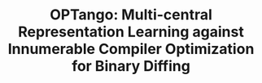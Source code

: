 ---
title: "OPTango: Multi-central Representation Learning against Innumerable Compiler Optimization for Binary Diffing"
collection: publications
category: conferences
# permalink: /publication/2024-06-hive
# excerpt: 'This paper is about fixing template issue #693.'
# date: 2024-02-17
venue: 'ISSRE 2023'
paperurl: 'https://patrickphzhang.github.io/files/optango.pdf'
# slidesurl: 'http://patrickphzhang.github.io/files/hive_slides.pdf'
citation: 'Hongna Geng, Ming Zhong, Peihua Zhang, Fang Lv, and Xiaobing Feng. "OPTango: Multi-central Representation Learning against Innumerable Compiler Optimization for Binary Diffing." In 2023 IEEE 34th International Symposium on Software Reliability Engineering (ISSRE), pp. 774-785. IEEE, 2023.'
---
